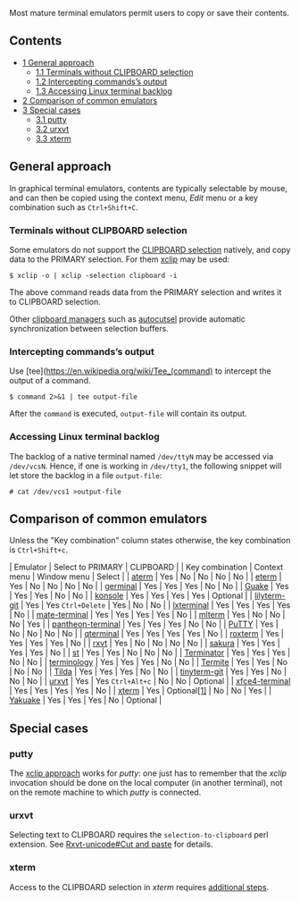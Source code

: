 Most mature terminal emulators permit users to copy or save their contents.

## Contents

*   [1 General approach](#General_approach)
    *   [1.1 Terminals without CLIPBOARD selection](#Terminals_without_CLIPBOARD_selection)
    *   [1.2 Intercepting commands’s output](#Intercepting_commands.E2.80.99s_output)
    *   [1.3 Accessing Linux terminal backlog](#Accessing_Linux_terminal_backlog)
*   [2 Comparison of common emulators](#Comparison_of_common_emulators)
*   [3 Special cases](#Special_cases)
    *   [3.1 putty](#putty)
    *   [3.2 urxvt](#urxvt)
    *   [3.3 xterm](#xterm)

## General approach

In graphical terminal emulators, contents are typically selectable by mouse, and can then be copied using the context menu, *Edit* menu or a key combination such as `Ctrl+Shift+C`.

### Terminals without CLIPBOARD selection

Some emulators do not support the [CLIPBOARD selection](/index.php/Clipboard#Background "Clipboard") natively, and copy data to the PRIMARY selection. For them [xclip](https://www.archlinux.org/packages/?name=xclip) may be used:

```
$ xclip -o | xclip -selection clipboard -i

```

The above command reads data from the PRIMARY selection and writes it to CLIPBOARD selection.

Other [clipboard managers](/index.php/Clipboard_manager "Clipboard manager") such as [autocutsel](https://www.archlinux.org/packages/?name=autocutsel) provide automatic synchronization between selection buffers.

### Intercepting commands’s output

Use [tee](https://en.wikipedia.org/wiki/Tee_(command) to intercept the output of a command.

```
$ command 2>&1 | tee output-file

```

After the `command` is executed, `output-file` will contain its output.

### Accessing Linux terminal backlog

The backlog of a native terminal named `/dev/ttyN` may be accessed via `/dev/vcsN`. Hence, if one is working in `/dev/tty1`, the following snippet will let store the backlog in a file `output-file`:

```
# cat /dev/vcs1 >output-file

```

## Comparison of common emulators

Unless the "Key combination" column states otherwise, the key combination is `Ctrl+Shift+c`.

| Emulator | Select to PRIMARY | CLIPBOARD |
| Key combination | Context menu | Window menu | Select |
| [aterm](https://aur.archlinux.org/packages/aterm/) | Yes | No | No | No | No |
| [eterm](https://aur.archlinux.org/packages/eterm/) | Yes | No | No | No | No |
| [germinal](https://aur.archlinux.org/packages/germinal/) | Yes | Yes | Yes | No | No |
| [Guake](/index.php/Guake "Guake") | Yes | Yes | Yes | No | No |
| [konsole](https://www.archlinux.org/packages/?name=konsole) | Yes | Yes | Yes | Yes | Optional |
| [lilyterm-git](https://aur.archlinux.org/packages/lilyterm-git/) | Yes | Yes `Ctrl+Delete` | Yes | No | No |
| [lxterminal](https://www.archlinux.org/packages/?name=lxterminal) | Yes | Yes | Yes | Yes | No |
| [mate-terminal](https://www.archlinux.org/packages/?name=mate-terminal) | Yes | Yes | Yes | Yes | No |
| [mlterm](https://aur.archlinux.org/packages/mlterm/) | Yes | No | No | No | Yes |
| [pantheon-terminal](https://www.archlinux.org/packages/?name=pantheon-terminal) | Yes | Yes | Yes | No | No |
| [PuTTY](/index.php/PuTTY "PuTTY") | Yes | No | No | No | No |
| [qterminal](https://www.archlinux.org/packages/?name=qterminal) | Yes | Yes | Yes | Yes | No |
| [roxterm](https://aur.archlinux.org/packages/roxterm/) | Yes | Yes | Yes | Yes | No |
| [rxvt](https://aur.archlinux.org/packages/rxvt/) | Yes | No | No | No | No |
| [sakura](https://www.archlinux.org/packages/?name=sakura) | Yes | Yes | Yes | Yes | No |
| [st](/index.php/St "St") | Yes | Yes | No | No | No |
| [Terminator](/index.php/Terminator "Terminator") | Yes | Yes | Yes | No | No |
| [terminology](https://www.archlinux.org/packages/?name=terminology) | Yes | Yes | Yes | No | No |
| [Termite](/index.php/Termite "Termite") | Yes | Yes | No | No | No |
| [Tilda](/index.php/Tilda "Tilda") | Yes | Yes | Yes | No | No |
| [tinyterm-git](https://aur.archlinux.org/packages/tinyterm-git/) | Yes | Yes | No | No | No |
| [urxvt](/index.php/Urxvt "Urxvt") | Yes | Yes `Ctrl+Alt+c` | No | No | Optional |
| [xfce4-terminal](https://www.archlinux.org/packages/?name=xfce4-terminal) | Yes | Yes | Yes | Yes | No |
| [xterm](/index.php/Xterm "Xterm") | Yes | Optional[[1]](https://bugs.debian.org/cgi-bin/bugreport.cgi?bug=588785) | No | No | Yes |
| [Yakuake](/index.php/Yakuake "Yakuake") | Yes | Yes | Yes | No | Optional |

## Special cases

### putty

The [xclip approach](#Terminals_without_CLIPBOARD_selection) works for *putty*: one just has to remember that the *xclip* invocation should be done on the local computer (in another terminal), not on the remote machine to which *putty* is connected.

### urxvt

Selecting text to CLIPBOARD requires the `selection-to-clipboard` perl extension. See [Rxvt-unicode#Cut and paste](/index.php/Rxvt-unicode#Cut_and_paste "Rxvt-unicode") for details.

### xterm

Access to the CLIPBOARD selection in *xterm* requires [additional steps](/index.php/Xterm#PRIMARY_or_CLIPBOARD "Xterm").